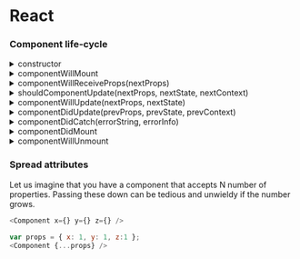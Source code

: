 # React

### Component life-cycle 
<details>
   <summary>constructor</summary>
   constructors are perfect for setting up our Component — create any fields (variables starting with this.) or initialize state based on props received.

   - set initial state
   - if not using class properties syntax — prepare all class fields and bind functions that will be passed as callbacks
   - don't cause any side effects (AJAX calls etc.)
</details>

<details>
   <summary>componentWillMount</summary>

   - does not differ much from constructor
   - fetched data can be no available before the initial render is ready
   - might being called multiple times before the initial render is called
   - is called when using server-side-rendering, `componentDidMount` will not
   - `setState` will not trigger a re-render.
</details>

<details>
   <summary>componentWillReceiveProps(nextProps)</summary>
  
  - will be called in each update life-cycle caused by changes to props
  - sync state to props
</details>

<details>
   <summary>shouldComponentUpdate(nextProps, nextState, nextContext)</summary>
  
  - use for increasing performance of poor performing Components
  - don't call this.setState
</details>

<details>
   <summary>componentWillUpdate(nextProps, nextState)</summary>
   
   This function is commonly used to perform state and props synchronization for when parts of your state are based on props.
   - synchronize state to props
</details>

<details>
   <summary>componentDidUpdate(prevProps, prevState, prevContext)</summary>
   
   todo
</details>

<details>
   <summary>componentDidCatch(errorString, errorInfo)</summary>
   
   todo
</details>

<details>
   <summary>componentDidMount</summary>
   
   todo
</details>

<details>
   <summary>componentWillUnmount</summary>
   
   todo
</details>

### Spread attributes

Let us imagine that you have a component that accepts N number of properties. Passing these down can be tedious and unwieldy if the number grows.
```js
<Component x={} y={} z={} />
```

```js
var props = { x: 1, y: 1, z:1 };
<Component {...props} />
```
